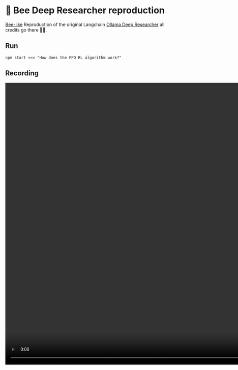 # 🐝 Bee Deep Researcher reproduction

[Bee-like](https://i-am-bee.github.io/bee-agent-framework/#/) Reproduction of the original Langchain [Ollama Deep Researcher](https://github.com/langchain-ai/ollama-deep-researcher/blob/main/README.md) all credits go there 🙏👏.

## Run

`npm start <<< "How does the PPO RL algorithm work?"`

## Recording

<video width="1232" height="886" controls>
  <source src="https://raw.githubusercontent.com/aleskalfas/bee-deep-researcher-reproduction/blob/main/media/video.mp4" type="video/mp4">
  Your browser does not support the video tag.
</video>
